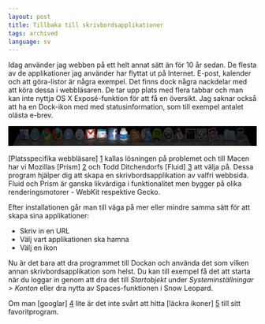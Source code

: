 ```yaml
---
layout: post
title: Tillbaka till skrivbordsapplikationer
tags: archived
language: sv
---
```

Idag använder jag webben på ett helt annat sätt än för 10 år sedan. De flesta av de applikationer jag  använder har flyttat ut på Internet. E-post, kalender och att göra-listor är några exempel. Det finns dock några nackdelar med att köra dessa i webbläsaren. De tar upp plats med flera tabbar och man kan inte nyttja OS X Exposé-funktion för att få en översikt. Jag saknar också att ha en Dock-ikon med med statusinformation, som till exempel antalet olästa e-brev.

<img src="/images/dock.jpg" alt="" width="680" height="40" />

[Platsspecifika webbläsare] [1] kallas lösningen på problemet och till Macen har vi Mozillas [Prism] [2] och Todd Ditchendorfs [Fluid] [3] att välja på. Dessa program hjälper dig att skapa en skrivbordsapplikation av valfri webbsida. Fluid och Prism är ganska likvärdiga i funktionalitet men bygger på olika renderingsmotorer - WebKit respektive Gecko.

Efter installationen går man till väga på mer eller mindre samma sätt för att skapa sina applikationer:

* Skriv in en URL
* Välj vart applikationen ska hamna
* Välj en ikon

Nu är det bara att dra programmet till Dockan och använda det som vilken annan skrivbordsapplikation som helst. Du kan till exempel få det att starta när du loggar in genom att dra det till _Startobjekt_ under _Systeminställningar > Konton_ eller dra nytta av Spaces-funktionen i Snow Leopard.

Om man [googlar] [4] lite är det inte svårt att hitta [läckra ikoner] [5] till sitt favoritprogram.

[1]: https://en.wikipedia.org/wiki/Site-specific_browser
[2]: https://www.mozillalabs.com/en-US/prism/
[3]: https://fluidapp.com
[4]: https://www.google.com/search?q=fluid+OR+prism+icons
[5]: https://www.flickr.com/groups/fluid_icons/pool
